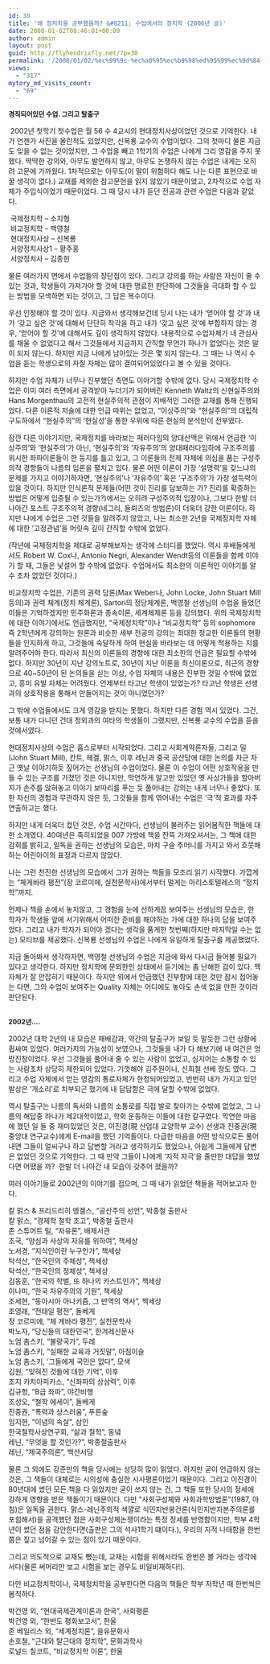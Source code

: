 ```yaml
---
id: 30
title: '왜 정치학을 공부했을까? &#8211; 수업에서의 정치학 (2006년 글)'
date: 2008-01-02T08:46:01+00:00
author: admin
layout: post
guid: http://flyhendrixfly.net/?p=30
permalink: '/2008/01/02/%ec%99%9c-%ec%a0%95%ec%b9%98%ed%95%99%ec%9d%84-%ea%b3%b5%eb%b6%80%ed%96%88%ec%9d%84%ea%b9%8c-%ec%88%98%ec%97%85%ec%97%90%ec%84%9c%ec%9d%98-%ec%a0%95%ec%b9%98%ed%95%99-2006%eb%85%84-%ea%b8%80/'
views:
  - "317"
mytory_md_visits_count:
  - "69"
---
```

<FONT size=2>**경직되어있던 수업. 그리고 탈출구**</FONT>


  


&nbsp;2002년 첫학기 첫수업은 월 56 수 4교시의 현대정치사상이었던 것으로 기억한다. 내가 언젠가 사진을 올린적도 있었지만, 신복룡 교수의 수업이었다. 그의 첫마디 물론 지금도 잊을 수 없는 것이었지만, 그 수업을 빼고 1학기의 수업은 나에게 그리 영감을 주지 못했다. 딱딱한 강의와, 아무도 발언하지 않고, 아무도 논쟁하지 않는 수업은 내게는 오히려 고문에 가까웠다. 1차적으로는 아무도(이 말이 위험하다 해도 나는 다른 표현으로 바꿀 생각이 없다.) 교재를 제외한 참고문헌을 읽지 않았기 때문이었고, 2차적으로 수업 자체가 주입식이었기 때문이었다. 그 때 당시 내가 듣던 전공과 관련 수업은 다음과 같았다.


  


&nbsp;국제정치학 &#8211; 소치형  
&nbsp;비교정치학 &#8211; 백영철  
&nbsp;현대정치사상 &#8211; 신복룡  
&nbsp;서양정치사상1 &#8211; 황주홍  
&nbsp;서양정치사 &#8211; 김종헌


  


물론 여러가지 면에서 수업들의 장단점이 있다. 그리고 강의를 하는 사람은 자신이 줄 수 있는 것과, 학생들이 가져가야 할 것에 대한 명료한 판단하에 그것들을 극대화 할 수 있는 방법을 모색하면 되는 것이고, 그 답은 복수이다.


  


우선 인정해야 할 것이 있다. 지금와서 생각해보건데 당시 나는 내가 &#8216;얻어야 할 것&#8217;과 내가 &#8216;갖고 싶은 것&#8217;에 대해서 단단히 착각을 하고 내가 &#8216;갖고 싶은 것&#8217;에 부합하지 않는 경우, &#8216;얻어야 할 것&#8217;에 대해서도 깊이 생각하지 않았다. 내용적으로 수업자체가 내 관심사를 채울 수 없었다고 해서 그것들에서 지금까지 간직할 무언가 하나가 없었다는 것은 말이 되지 않는다. 하지만 지금 나에게 남아있는 것은 몇 되지 않는다. 그 때는 나 역시 수업을 듣는 학생으로의 자질 자체는 많이 결여되어있었다고 볼 수 있을 것이다.


  


하지만 수업 자체가 너무나 진부했던 측면도 이야기할 수밖에 없다. 당시 국제정치학 수업은 이미 여러 측면에서 공격받아 누더기가 되어버린 Kenneth Waltz의 신현실주의와 Hans Morgenthau의 고전적 현실주의적 관점이 지배적인 그러한 교재를 통해 진행되었다. 다른 이론적 저술에 대한 언급 따위는 없었고, &#8220;이상주의&#8221;와 &#8220;현실주의&#8221;의 대립적 구도하에서 &#8220;현실주의&#8221;의 &#8216;현실성&#8217;을 통한 우위에 따른 현실의 분석만이 전부였다.


  


잠깐 다른 이야기지만, 국제정치를 바라보는 패러다임의 양대산맥은 위에서 언급한 &#8216;이상주의&#8217;와 &#8216;현실주의&#8217;가 아닌, &#8216;현실주의&#8217;와 &#8216;자유주의&#8217;의 양대패러다임하에 구조주의를 위시한 좌파이론들이 한 둥지를 틀고 있고, 그 이론들의 전제 자체에 의심을 품는 구성주의적 경향들이 나름의 입론을 펼치고 있다. 물론 어떤 이론이 가장 &#8216;설명력&#8217;을 갖느냐의 문제를 가지고 이야기하자면, &#8216;현실주의&#8217;나 &#8216;자유주의&#8217; 혹은 &#8216;구조주의&#8217;가 가장 설득력이 있을 것이다. 하지만 인식론적 문제들(어떤 것이 진리를 담보하는 가? 진리를 확증하는 방법은 어떻게 입증될 수 있는가?)에서는 오히려 구성주의적 입장이나, 그보다 한발 더 나아간 포스트 구조주의적 경향(네그리, 들뢰즈의 방법론)이 더욱더 강한 이론이다. 하지만 나에게 수업은 그런 것들을 알려주지 않았고, 나는 최소한 2년을 국제정치학 자체에 대한 &#8216;고정관념&#8217;을 머릿속 깊이 간직할 수밖에 없었다.


  


(작년에 국제정치학을 제대로 공부해보자는 생각에 스터디를 했었다. 역시 후배들에게서도 Robert W. Cox나, Antonio Negri, Alexander Wendt등의 이론들을 함께 이야기 할 때, 그들은 낯설어 할 수밖에 없었다. 수업에서도 최소한의 이론적인 이야기를 알 수 조차 없었던 것이다.)


  


비교정치학 수업은, 기존의 권력 담론(Max Weber나, John Locke, John Stuart Mill 등의)과 권력 체계(정치 체계론), Sartori의 정당체계론, 백영철 선생님의 수업을 들었던 이들은 기억하겠지만 민주화론과 종속이론, 세계체제론 등을 강의했다. 위의 국제정치학에 대한 이야기에서도 언급했지만, &#8220;국제정치학&#8221;이나 &#8220;비교정치학&#8221; 등의 sophomore 즉 2학년에게 강의하는 원론과 비슷한 세부 전공의 강의는 최대한 정교한 이론들의 현황들을 인지하게 하고, 그것들에 숙달하게 하여 현실을 바라보는 데 어떻게 적용하는 지를 알려주어야 한다. 따라서 최신의 이론들의 경향에 대한 최소한의 언급은 필요할 수밖에 없다. 하지만 30년이 지난 강의노트로, 30년이 지난 이론을 최신이론으로, 최근의 경향으로 40~50년이 된 논의들을 싣는 이상, 수업 자체의 내용은 진부한 것일 수밖에 없었고, 흥미 유발 자체는 어려웠다. 언제부터 타고난 학생이 있었는가? 타고난 학생은 선생과의 상호작용을 통해서 만들어지는 것이 아니었던가?


  


그 밖에 수업들에서도 크게 영감을 받지는 못했다. 하지만 다른 경험 역시 있었다. 그건, 보통 내가 다니던 건대 정외과의 여타의 학생들이 그랬지만, 신복룡 교수의 수업을 듣을 것에서였다. 


  


현대정치사상의 수업은 홉스로부터 시작되었다. 그리고 사회계약론자들, 그리고 밀(John Stuart Mill), 칸트, 헤겔, 맑스, 이후 레닌과 중국 공산당에 대한 논의를 차근 차근 옛날 이야기하듯 짚어가는 선생님의 수업이었다. 물론 이 수업이 어떤 상호작용을 만들 수 있는 구조를 가졌던 것은 아니지만, 막연하게 알고만 있었던 옛 사상가들을 할아버지가 손주를 앉혀놓고 이야기 보따리를 푸는 듯 풀어내는 강의는 내게 너무나 좋았다. 또한 자신의 경험과 무관하지 않은 듯, 그것들을 함께 엮어내는 수업은 &#8216;극&#8217;적 효과를 자주 연출하고는 했다.


  


하지만 내게 더욱더 컸던 것은, 수업 시간마다, 선생님이 불러주는 읽어봄직한 책들에 대한 소개였다. 40여년은 족히되었을 007 가방에 책을 잔뜩 가져오셔서는, 그 책에 대한 감회를 밝히고, 일독을 권하는 선생님의 모습은, 마치 구슬 주머니를 가지고 와서 흐뭇해 하는 어린아이의 표정과 다르지 않았다.


  


나는 그런 천진한 선생님의 모습에서 그가 권하는 책들을 모조리 읽기 시작했다. 가깝게는 &#8220;체게바라 평전&#8221;(장 코르미에, 실천문학사)에서부터 멀게는 아리스토텔레스의 &#8220;정치학&#8221;까지.


  


언제나 책을 손에서 놓지않고, 그 경험을 눈에 선하게끔 보여주는 선생님의 모습은, 한 학자가 학생들 앞에 서기위해서 어떠한 준비를 해야하는 가에 대한 하나의 답을 보여주었다. 그리고 내가 학자가 되어야 겠다는 생각을 품게한 첫번째(하지만 마지막일 수는 없는) 모티브를 제공했다. 신복룡 선생님의 수업은 나에게 유일하게 탈출구를 제공했었다.


  


지금 돌아봐서 생각하자면, 백영철 선생님의 수업은 지금에 와서 다시금 들어볼 필요가 있다고 생각한다. 하지만 정치학에 문외한인 상태에서 듣기에는 좀 난해한 감이 있다. 맥 자체가 잘 안잡히기 때문이다. 하지만 위에서 언급했던 진부함에 대한 것만 잠시 접어놓는 다면, 그의 수업이 보여주는 Quality 자체는 어디에도 놓아도 손색 없을 만한 것이라 판단된다.


  


**<FONT size=2>  
2002년&#8230;.</FONT>**


  


2002년 대학 2년의 내 모습은 패배감과, 약간의 탈출구가 보일 듯 말듯한 그런 상황에 휩싸여 있었다. 여러가지의 가능성이 보였으나, 그것들을 내가 다 해보기에 내 여건은 엉망진창이었다. 우선 그것들을 풀어내 줄 수 있는 사람이 없었고, 심지어는 소통할 수 있는 사람조차 상당히 제한되어 있었다. 기껏해야 김주원이나, 신희철 선배 정도 였다. 그리고 수업 자체에서 얻는 영감의 통로자체가 한정되어있었고, 번번히 내가 가지고 있던 발상은 &#8216;개소리&#8217;로 치부되곤 했기에 내 답답함은 극에 달할 수밖에 없었다.


  


역시 탈출구는 나름의 독서와 나름의 소통로를 직접 발로 찾아가는 수밖에 없었고, 그 나름의 해답중 하나가 제2대학이었고, 학회 운동하는 이들에 대한 갈구였다. 막연한 마음에 했던 일 들 중 재미있었던 것은, 이진경(現 산업대 교양학부 교수) 선생과 진중권(現 중앙대 연구교수)에게 E-mail을 했던 기억들이다. 다급한 마음을 어떤 방식으로든 풀어내면 그들이 얼씨구나 하고 답변할 거라고 생각하기도 했었으나, 아쉽게 그들에게 답변은 없었던 것으로 기억한다. 그 때 만약 그들이 나에게 &#8216;지적 자극&#8217;을 줄만한 대답을 했었다면 어땠을 까?&nbsp; 한발 더 나아간 내 모습이 갖추어 졌을까?


  


여러 이야기들로 2002년의 이야기를 접으며, 그 때 내가 읽었던 책들을 적어보고자 한다. 


  


칼 맑스 & 프리드리히 엥겔스, &#8220;공산주의 선언&#8221;, 박종철 출판사  
칼 맑스, &#8220;경제학 철학 초고&#8221;, 박종철 출판사  
존 스튜어트 밀, &#8220;자유론&#8221;, 배제서관  
조국, &#8220;양심과 사상의 자유를 위하여&#8221;, 책세상  
노서경, &#8220;지식인이란 누구인가&#8221;, 책세상  
탁석산, &#8220;한국인의 주체성&#8221;, 책세상  
탁석산, &#8220;한국인의 정체성&#8221;, 책세상  
김동훈, &#8220;한국의 학벌, 또 하나의 카스트인가&#8221;, 책세상  
이나미, &#8220;한국 자유주의의 기원&#8221;, 책세상  
조세현, &#8220;동아시아 아나키즘, 그 반역의 역사&#8221;, 책세상  
조영래, &#8220;전태일 평전&#8221;, 돌베게  
장 코르미에, &#8220;체 게바라 평전&#8221;, 실천문학사  
박노자, &#8220;당신들의 대한민국&#8221;, 한겨레신문사  
노엄 촘스키, &#8220;불량국가&#8221;, 두레  
노엄 촘스키, &#8220;실패한 교육과 거짓말&#8221;, 아침이슬  
노엄 촘스키, &#8216;그들에게 국민은 없다&#8221;, 모색  
김원, &#8220;잊혀진 것들에 대한 기억&#8221;, 이후  
조지 카치아피카스, &#8220;신좌파의 상상력&#8221;, 이후  
김규항, &#8220;B급 좌파&#8221;, 야간비행  
조성오, &#8220;철학 에세이&#8221;, 돌베게  
진중권, &#8220;폭력과 상스러움&#8221;, 푸른숲  
임지현, &#8220;이념의 속살&#8221;, 삼인  
한국철학사상연구회, &#8220;삶과 철학&#8221;, 동녘  
레닌, &#8220;무엇을 할 것인가?&#8221;, 박종철출판사  
레닌, &#8220;제국주의론&#8221;, 백산서당


  


물론 그 외에도 강준만의 책을 당시에는 상당히 많이 읽었다. 하지만 굳이 언급하지 않는 것은, 그 책들이 대체로는 시의성에 충실한 시사평론이었기 때문이다. 그리고 이진경이 80년대에 썼던 모든 책을 다 읽었지만 굳이 쓰지 않는 건, 그 책들 또한 당시의 정세에 강하게 영향을 받은 책들이기 때문이다. 다만 &#8220;사회구성체와 사회과학방법론&#8221;(1987, 아침)은 일독을 권한다. 맑스-레닌주의적 색깔로 식민지반봉건론(식민지반자본주의론를 포힘해서)을 공격했던 점은 사회구성체논쟁이라는 특정 정세를 반영함이지만, 학부 4학년이 썼던 점을 감안한다면(출판은 그의 석사1학기 떄이다.), 우리의 지적 나태함을 한번쯤은 짚고 넘어갈 수 있는 점이 있기 때문이다.


  


그리고 의도적으로 교재도 뺐는데, 교재는 시험을 위해서라도 한번은 볼 거라는 생각에서다(물론 써머리만 보고 시험을 보는 경우도 비일비재하다!).


  


다만 비교정치학이나, 국제정치학을 공부한다면 다음의 책들은 학부 저학년 때 한번씩은 봄직하다.


  


박건영 외, &#8220;현대국제관계이론과 한국&#8221;, 사회평론  
박건영 외, &#8220;한반도 평화보고서&#8221;, 한울  
존 베일리스 외, &#8220;세계정치론&#8221;, 을유문화사  
손호철, &#8220;근대와 탈근대의 정치학&#8221;, 문화과학사  
로널드 칠코트, &#8220;비교정치학 이론&#8221;, 한울
